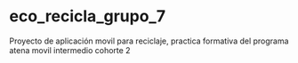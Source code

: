 # eco_recicla_grupo_7
Proyecto  de aplicación movil para reciclaje, practica formativa del programa atena movil intermedio cohorte 2
